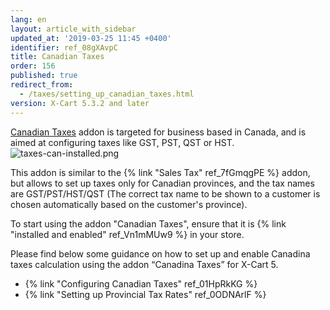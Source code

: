 ```yaml
---
lang: en
layout: article_with_sidebar
updated_at: '2019-03-25 11:45 +0400'
identifier: ref_08gXAvpC
title: Canadian Taxes
order: 156
published: true
redirect_from:
  - /taxes/setting_up_canadian_taxes.html
version: X-Cart 5.3.2 and later
---
```

[Canadian Taxes](https://market.x-cart.com/addons/canadian-taxes.html "Canadian Taxes") addon is targeted for business based in Canada, and is aimed at configuring taxes like GST, PST, QST or HST. 
    ![taxes-can-installed.png]({{site.baseurl}}/attachments/ref_hxmof6xX/taxes-can-installed.png)

This addon is similar to the {% link "Sales Tax" ref_7fGmqgPE %} addon, but allows to set up taxes only for Canadian provinces, and the tax names are GST/PST/HST/QST (The correct tax name to be shown to a customer is chosen automatically based on the customer's province).

To start using the addon "Canadian Taxes", ensure that it is {% link "installed and enabled" ref_Vn1mMUw9 %} in your store.

Please find below some guidance on how to set up and enable Canadina taxes calculation using the addon “Canadina Taxes” for X-Cart 5.

*  {% link "Configuring Canadian Taxes" ref_01HpRkKG %}
*  {% link "Setting up Provincial Tax Rates" ref_0ODNArlF %}